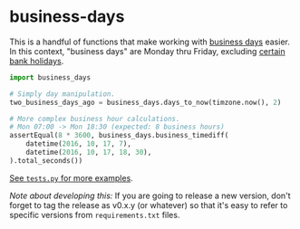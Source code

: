 # business-days

This is a handful of functions that make working with [business days](https://en.wikipedia.org/wiki/Business_day) easier. In this context, "business days" are Monday thru Friday, excluding [certain bank holidays](https://www.svb.com/holiday-schedule/).

```python
import business_days

# Simply day manipulation.
two_business_days_ago = business_days.days_to_now(timzone.now(), 2)

# More complex business hour calculations.
# Mon 07:00 -> Mon 18:30 (expected: 8 business hours)
assertEqual(8 * 3600, business_days.business_timediff(
    datetime(2016, 10, 17, 7),
    datetime(2016, 10, 17, 18, 30),
).total_seconds())
```

[See `tests.py` for more examples](https://github.com/FundersClub/business-days/blob/master/tests.py).

*Note about developing this:* If you are going to release a new version, don't forget to tag the release as v0.x.y (or whatever) so that it's easy to refer to specific versions from `requirements.txt` files.

